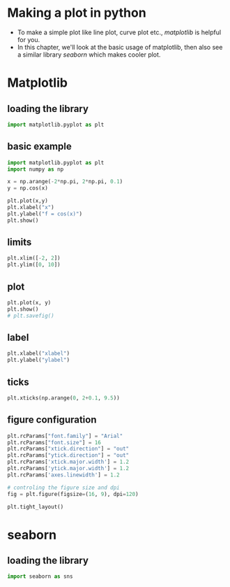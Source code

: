 # Making a plot in python
* To make a simple plot like line plot, curve plot etc., *matplotlib* is helpful for you.
* In this chapter, we'll look at the basic usage of matplotlib, then also see a similar library *seaborn* which makes cooler plot.

# Matplotlib
## loading the library
```python
import matplotlib.pyplot as plt
```

## basic example
```python
import matplotlib.pyplot as plt
import numpy as np

x = np.arange(-2*np.pi, 2*np.pi, 0.1)
y = np.cos(x)

plt.plot(x,y)
plt.xlabel("x")
plt.ylabel("f = cos(x)")
plt.show()
```

## limits
```python
plt.xlim([-2, 2])
plt.ylim([0, 10])
```

## plot
```python
plt.plot(x, y)
plt.show()
# plt.savefig()
```

## label
```python
plt.xlabel("xlabel")
plt.ylabel("ylabel")
```

## ticks
```python
plt.xticks(np.arange(0, 2+0.1, 9.5))
```

## figure configuration
```python
plt.rcParams["font.family"] = "Arial"
plt.rcParams["font.size"] = 16
plt.rcParams["xtick.direction"] = "out"
plt.rcParams["ytick.direction"] = "out"
plt.rcParams['xtick.major.width'] = 1.2
plt.rcParams['ytick.major.width'] = 1.2
plt.rcParams['axes.linewidth'] = 1.2

# controling the figure size and dpi
fig = plt.figure(figsize=(16, 9), dpi=120)

plt.tight_layout()
```

# seaborn
## loading the library
```python
import seaborn as sns
```
